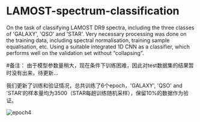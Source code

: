 
# LAMOST-spectrum-classification
On the task of classifying LAMOST DR9 spectra, including the three classes of 'GALAXY', 'QSO' and 'STAR'. Very necessary processing was done on the training data, including spectral normalisation, training sample equalisation, etc. Using a suitable integrated 1D CNN as a classifier, which performs well on the validation set without “collapsing”.  

#备注：
由于模型参数量稍大，现在条件下训练困难，因此对test数据集的结果暂时没有出来，待更新...

我们更新了训练和验证情况，总共训练了6个epoch，'GALAXY', 'QSO' and 'STAR'的样本量均为3500（STAR每趟训练随机采样），保留10%的数据作为验证。

![epoch4](https://github.com/JovanYe/LAMOST-spectrum-classification/assets/162402413/9327efc5-170e-486f-95c2-23f64016eca5)

